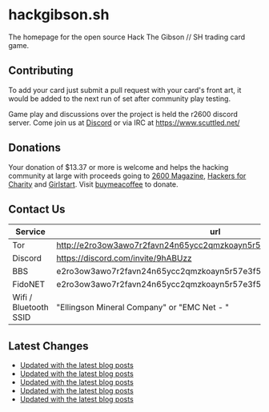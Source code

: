 # hackgibson.sh
The homepage for the open source Hack The Gibson // SH trading card game.


## Contributing

To add your card just submit a pull request with your card's front art, it would be added to the next run of set after community play testing.

Game play and discussions over the project is held the r2600 discord server. Come join us at [Discord](https://discord.com/invite/9hABUzz) or via IRC at https://www.scuttled.net/


## Donations

Your donation of $13.37 or more is welcome and helps the hacking community at large with proceeds going to [2600 Magazine](https://2600.com/), [Hackers for Charity](https://hackersforcharity.org) and [Girlstart](https://girlstart.org).  Visit [buymeacoffee](https://www.buymeacoffee.com/hackgibson.sh) to donate.


## Contact Us

Service | url
-|-
Tor | http://e2ro3ow3awo7r2favn24n65ycc2qmzkoayn5r57e3f56nvjwdcgg32ad.onion
Discord | https://discord.com/invite/9hABUzz
BBS | e2ro3ow3awo7r2favn24n65ycc2qmzkoayn5r57e3f56nvjwdcgg32ad.onion:23
FidoNET | e2ro3ow3awo7r2favn24n65ycc2qmzkoayn5r57e3f56nvjwdcgg32ad.onion:24554
Wifi / Bluetooth SSID | "Ellingson Mineral Company" or "EMC Net - <fidonet address>"

## Latest Changes
<!-- BLOG-POST-LIST:START -->
- [Updated with the latest blog posts](https://github.com/DFW2600/hackgibson.sh/commit/37967b0de3d291be432eaccd12bed92d037233d2)
- [Updated with the latest blog posts](https://github.com/DFW2600/hackgibson.sh/commit/823408383de0f3c0bdbe2db1d46ec063c35d3793)
- [Updated with the latest blog posts](https://github.com/DFW2600/hackgibson.sh/commit/39a42fe3ee6c8652f25061be9c8fe66ca2a03442)
- [Updated with the latest blog posts](https://github.com/DFW2600/hackgibson.sh/commit/34deed536c6c99b3c651af9e3276a80e57691f05)
- [Updated with the latest blog posts](https://github.com/DFW2600/hackgibson.sh/commit/2e8d1f1b4aba80d2b4f731df75a51219e5500c27)
<!-- BLOG-POST-LIST:END -->
